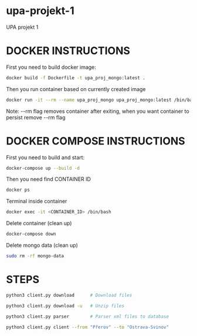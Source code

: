 # upa-projekt-1
UPA projekt 1


# DOCKER INSTRUCTIONS 

First you need to build docker image:
```bash
docker build -f Dockerfile -t upa_proj_mongo:latest .
```

Then you run container based on currently created image

```bash
docker run -it --rm --name upa_proj_mongo upa_proj_mongo:latest /bin/bash
```

Note: --rm flag removes container after exiting, when you want container to persist remove --rm flag

# DOCKER COMPOSE INSTRUCTIONS 

First you need to build and start:
```bash
docker-compose up --build -d
```

Then you need find CONTAINER ID
```bash
docker ps
```

Terminal inside container
```bash
docker exec -it <CONTAINER_ID> /bin/bash
```

Delete container (clean up)
```bash
docker-compose down
```

Delete mongo data (clean up)
```bash
sudo rm -rf mongo-data
```

# STEPS

```bash
python3 client.py download      # Download files
```
```bash
python3 client.py download -u   # Unzip files
```
```bash
python3 client.py parser        # Parser xml files to database
```
```bash
python3 client.py client --from "Přerov" --to "Ostrava-Svinov"
```